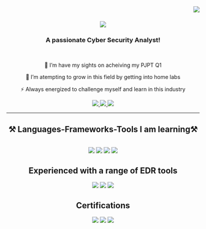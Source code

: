 <!---
Cyber-JoshBurke/Cyber-JoshBurke is a ✨ special ✨ repository because its `README.md` (this file) appears on your GitHub profile.
You can click the Preview link to take a look at your changes.
--->
<img align="right" src="https://visitor-badge.laobi.icu/badge?page_id=Cyber-JoshBurke.Cyber-JoshBurke" />

<h1 align="center">
    <img src="https://readme-typing-svg.herokuapp.com/?font=Righteous&size=35&center=true&vCenter=true&width=500&height=70&duration=4000&lines=Hi+There!+👋;+I'm+Josh+Burke!;+Check+Out+My+Projects+Below!;" />
</h1>

<h3 align="center">A passionate Cyber Security Analyst!</h3>

<br/>

<div align="center">
 
 🔭 I’m have my sights on acheiving my PJPT Q1
 
 🌱 I’m atempting to grow in this field by getting into home labs

⚡ Always energized to challenge myself and learn in this industry

 </div>
 
<div align="center"> 
  <a href="mailto:thinkjoshburke@gmail.com">
    <img src="https://img.shields.io/badge/Gmail-333333?style=for-the-badge&logo=gmail&logoColor=red" />
  </a>
  <a href="https://www.linkedin.com/in/joshuaburkeprofile/" target="_blank">
    <img src="https://img.shields.io/badge/LinkedIn-0077B5?style=for-the-badge&logo=linkedin&logoColor=white" target="_blank" />
  </a>
  <a href="https://Cyber-JoshBurke.github.io" target="_blank">
     <img src="https://img.shields.io/badge/Portfolio-FF5722?style=for-the-badge&logo=todoist&logoColor=white" target="_blank" /> 
  </a>
</div>

 <hr/>
 
<h2 align="center">⚒️ Languages-Frameworks-Tools I am learning⚒️</h2>
<br/>
<div align="center">
    <img src=https://img.shields.io/badge/Kali_Linux-557C94?style=for-the-badge&logo=kali-linux&logoColor=white />
    <img src="https://skillicons.dev/icons?i=html,vscode,github" />
    <img src="https://skillicons.dev/icons?i=python" />
    <img src=https://img.shields.io/badge/metasploit-2596CD?style=for-the-badge&logo=metasploit&logoColor=white />
</div>


<h2 align="center"> Experienced with a range of EDR tools</h2>
<div align="center">
    <img src="https://img.shields.io/badge/CrowdStrike-ff7f00?&style=for-the-badge&logo=CrowdStrike&logoColor=white" />
    <img src="https://img.shields.io/badge/-Microsoft_Defender-00A4EF?&style=for-the-badge&logo=Microsoft&logoColor=white" />
    <img src="https://img.shields.io/badge/SentinelOne-800080?&style=for-the-badge&logo=SentinelOne&logoColor=white" />

</div>

<h2 align="center"> Certifications </h2>
<div align="center">
<img src="https://img.shields.io/badge/-CySA%2B-FF0000?&style=for-the-badge&logo=CompTIA&logoColor=white" />
<img src="https://img.shields.io/badge/-Security%2B-000000?&style=for-the-badge&logo=CompTIA&logoColor=white" />
<img src="https://img.shields.io/badge/-CSAP-FF0000?&style=for-the-badge&logo=CompTIA&logoColor=white" />
</div>

